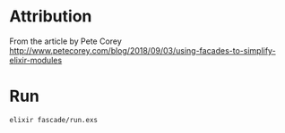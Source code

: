 # Attribution

From the article by Pete Corey
http://www.petecorey.com/blog/2018/09/03/using-facades-to-simplify-elixir-modules

# Run

```
elixir fascade/run.exs
```
